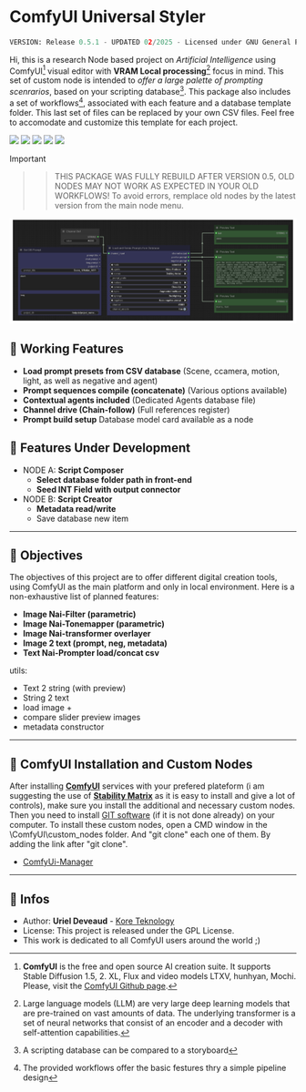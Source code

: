 # ComfyUI Universal Styler
```py
VERSION: Release 0.5.1 - UPDATED 02/2025 - Licensed under GNU General Public License v3.0
```
Hi, this is a research Node based project on *Artificial Intelligence* using ComfyUI[^1] visual editor with **VRAM Local processing**[^2] focus in mind. This set of custom node is intended to *offer a large palette of prompting scenrarios*, based on your scripting database[^3]. This package also includes a set of workflows[^4], associated with each feature and a database template folder. This last set of files can be replaced by your own CSV files. Feel free to accomodate and customize this template for each project.

<img src="https://img.shields.io/badge/ComfyUI-0.2.3+-c11b3f" /> <img src="https://img.shields.io/badge/Image-Video-c9c9c9" /> <img src="https://img.shields.io/badge/Windows-11-purple" /> <img src="https://img.shields.io/badge/Python-3.10-blue" /> <img src="https://img.shields.io/badge/CAN-X.1567D-949565" />

> [!IMPORTANT]
>>> THIS PACKAGE WAS FULLY REBUILD AFTER VERSION 0.5,
>> OLD NODES MAY NOT WORK AS EXPECTED IN YOUR OLD WORKFLOWS! To avoid errors, remplace old nodes by the latest version from the main node menu.

<img alt="mockup" src="/MEDIA/screen_node_02.png">

## :radio_button: Working Features

- **Load prompt presets from CSV database** (Scene, ccamera, motion, light, as well as negative and agent)
- **Prompt sequences compile (concatenate)** (Various options available)
- **Contextual agents included** (Dedicated Agents database file)
- **Channel drive (Chain-follow)** (Full references register)
- **Prompt build setup** Database model card available as a node

## :radio_button: Features Under Development

- NODE A: **Script Composer**
  - **Select database folder path in front-end**
  - **Seed INT Field with output connector**
- NODE B: **Script Creator**
  - **Metadata read/write**
  - Save database new item

---

## :radio_button: Objectives

The objectives of this project are to offer different digital creation tools, using ComfyUI as the main platform and only in local environment. Here is a non-exhaustive list of planned features:

- **Image Nai-Filter (parametric)**
- **Image Nai-Tonemapper (parametric)**
- **Image Nai-transformer overlayer**
- **Image 2 text (prompt, neg, metadata)**
- **Text Nai-Prompter load/concat csv**

utils:

- Text 2 string (with preview)
- String 2 text
- load image +
- compare slider preview images
- metadata constructor

---

## :radio_button: ComfyUI Installation and Custom Nodes

After installing [**ComfyUI**](https://github.com/comfyanonymous/ComfyUI) services with your prefered plateform (i am suggesting the use of [**Stability Matrix**](https://github.com/LykosAI/StabilityMatrix) as it is easy to install and give a lot of controls), make sure you install the additional and necessary custom nodes. Then you need to install [GIT software](https://git-scm.com/) (if it is not done already) on your computer. To install these custom nodes, open a CMD window in the \ComfyUI\custom_nodes folder. And "git clone" each one of them. By adding the link after "git clone".

- [ComfyUi-Manager](https://github.com/ltdrdata/ComfyUI-Manager)

---

## :radio_button: Infos

* Author: **Uriel Deveaud** - [Kore Teknology](https://github.com/KoreTeknology) 
* License: This project is released under the GPL License.
* This work is dedicated to all ComfyUI users around the world ;)

[^1]: **ComfyUI** is the free and open source AI creation suite. It supports Stable Diffusion 1.5, 2. XL, Flux and video models LTXV, hunhyan, Mochi. Please, visit the [ComfyUI Github page](https://github.com/comfyanonymous/ComfyUI).

[^2]: Large language models (LLM) are very large deep learning models that are pre-trained on vast amounts of data. The underlying transformer is a set of neural networks that consist of an encoder and a decoder with self-attention capabilities.

[^3]: A scripting database can be compared to a storyboard

[^4]: The provided workflows offer the basic festures thry a simple pipeline design
